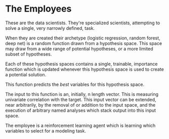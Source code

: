 # The Employees

These are the data scientists. They're specialized scientists, attempting to solve a single, very narrowly defined, task.

When they are created their archetype (logistic regression, random forest, deep net) is a random function drawn from a hypothesis space. This space may draw from a wide range of potential hypotheses, or a more limited subset of hypotheses.

Each of these hypothesis spaces contains a single, trainable, importance function which is updated whenever this hypothesis space is used to create a potential solution.

This function predicts the *best* variables for this hypothesis space.

The input to this function is an, initially, n length vector. This is measuring univariate correlation with the target. This input vector can be extended, near arbitrarily, by the removal of or addition to the input space, and the execution of arbitrary named analyses which stack output into this input space.

The employee is a reinforcement learning agent which is learning which variables to select for a modeling task.

